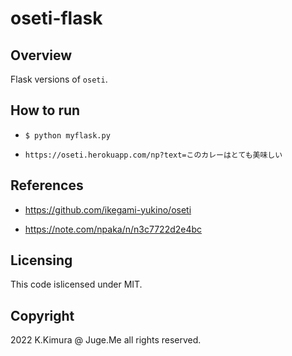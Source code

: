 # oseti-flask

## Overview

Flask versions of `oseti`.


## How to run

- `$ python myflask.py`

- `https://oseti.herokuapp.com/np?text=このカレーはとても美味しい`


## References

- https://github.com/ikegami-yukino/oseti

- https://note.com/npaka/n/n3c7722d2e4bc


## Licensing

This code islicensed under MIT.


## Copyright

2022 K.Kimura @ Juge.Me all rights reserved.
